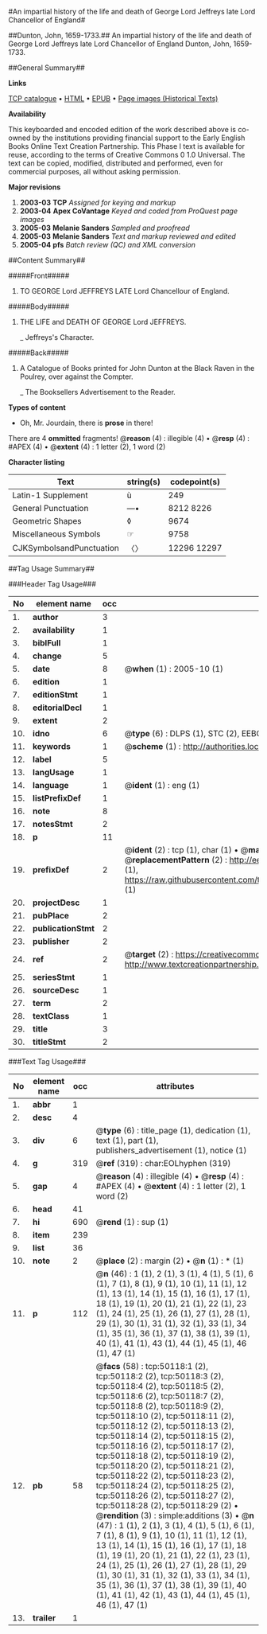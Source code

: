 #An impartial history of the life and death of George Lord Jeffreys late Lord Chancellor of England#

##Dunton, John, 1659-1733.##
An impartial history of the life and death of George Lord Jeffreys late Lord Chancellor of England
Dunton, John, 1659-1733.

##General Summary##

**Links**

[TCP catalogue](http://www.ota.ox.ac.uk/tcp/)  • 
[HTML](http://tei.it.ox.ac.uk/tcp/Texts-HTML/free/A27/A27410.html)  • 
[EPUB](http://tei.it.ox.ac.uk/tcp/Texts-EPUB/free/A27/A27410.epub) • 
[Page images (Historical Texts)](https://data.historicaltexts.jisc.ac.uk/view?pubId=eebo-11870558e&pageId=eebo-11870558e-50118-1)

**Availability**

This keyboarded and encoded edition of the
	       work described above is co-owned by the institutions
	       providing financial support to the Early English Books
	       Online Text Creation Partnership. This Phase I text is
	       available for reuse, according to the terms of Creative
	       Commons 0 1.0 Universal. The text can be copied,
	       modified, distributed and performed, even for
	       commercial purposes, all without asking permission.

**Major revisions**

1. __2003-03__ __TCP__ *Assigned for keying and markup*
1. __2003-04__ __Apex CoVantage__ *Keyed and coded from ProQuest page images*
1. __2005-03__ __Melanie Sanders__ *Sampled and proofread*
1. __2005-03__ __Melanie Sanders__ *Text and markup reviewed and edited*
1. __2005-04__ __pfs__ *Batch review (QC) and XML conversion*

##Content Summary##

#####Front#####

1. TO GEORGE Lord JEFFREYS LATE Lord Chancellour of England.

#####Body#####

1. THE LIFE and DEATH OF GEORGE Lord JEFFREYS.

    _ Jeffreys's Character.

#####Back#####

1. A Catalogue of Books printed for John Dunton at the Black Raven in the Poulrey, over against the Compter.

    _ The Booksellers Advertisement to the Reader.

**Types of content**

  * Oh, Mr. Jourdain, there is **prose** in there!

There are 4 **ommitted** fragments! 
 @__reason__ (4) : illegible (4)  •  @__resp__ (4) : #APEX (4)  •  @__extent__ (4) : 1 letter (2), 1 word (2)

**Character listing**


|Text|string(s)|codepoint(s)|
|---|---|---|
|Latin-1 Supplement|ù|249|
|General Punctuation|—•|8212 8226|
|Geometric Shapes|◊|9674|
|Miscellaneous Symbols|☞|9758|
|CJKSymbolsandPunctuation|〈〉|12296 12297|

##Tag Usage Summary##

###Header Tag Usage###

|No|element name|occ|attributes|
|---|---|---|---|
|1.|__author__|3||
|2.|__availability__|1||
|3.|__biblFull__|1||
|4.|__change__|5||
|5.|__date__|8| @__when__ (1) : 2005-10 (1)|
|6.|__edition__|1||
|7.|__editionStmt__|1||
|8.|__editorialDecl__|1||
|9.|__extent__|2||
|10.|__idno__|6| @__type__ (6) : DLPS (1), STC (2), EEBO-CITATION (1), OCLC (1), VID (1)|
|11.|__keywords__|1| @__scheme__ (1) : http://authorities.loc.gov/ (1)|
|12.|__label__|5||
|13.|__langUsage__|1||
|14.|__language__|1| @__ident__ (1) : eng (1)|
|15.|__listPrefixDef__|1||
|16.|__note__|8||
|17.|__notesStmt__|2||
|18.|__p__|11||
|19.|__prefixDef__|2| @__ident__ (2) : tcp (1), char (1)  •  @__matchPattern__ (2) : ([0-9\-]+):([0-9IVX]+) (1), (.+) (1)  •  @__replacementPattern__ (2) : http://eebo.chadwyck.com/downloadtiff?vid=$1&page=$2 (1), https://raw.githubusercontent.com/textcreationpartnership/Texts/master/tcpchars.xml#$1 (1)|
|20.|__projectDesc__|1||
|21.|__pubPlace__|2||
|22.|__publicationStmt__|2||
|23.|__publisher__|2||
|24.|__ref__|2| @__target__ (2) : https://creativecommons.org/publicdomain/zero/1.0/ (1), http://www.textcreationpartnership.org/docs/. (1)|
|25.|__seriesStmt__|1||
|26.|__sourceDesc__|1||
|27.|__term__|2||
|28.|__textClass__|1||
|29.|__title__|3||
|30.|__titleStmt__|2||


###Text Tag Usage###

|No|element name|occ|attributes|
|---|---|---|---|
|1.|__abbr__|1||
|2.|__desc__|4||
|3.|__div__|6| @__type__ (6) : title_page (1), dedication (1), text (1), part (1), publishers_advertisement (1), notice (1)|
|4.|__g__|319| @__ref__ (319) : char:EOLhyphen (319)|
|5.|__gap__|4| @__reason__ (4) : illegible (4)  •  @__resp__ (4) : #APEX (4)  •  @__extent__ (4) : 1 letter (2), 1 word (2)|
|6.|__head__|41||
|7.|__hi__|690| @__rend__ (1) : sup (1)|
|8.|__item__|239||
|9.|__list__|36||
|10.|__note__|2| @__place__ (2) : margin (2)  •  @__n__ (1) : * (1)|
|11.|__p__|112| @__n__ (46) : 1 (1), 2 (1), 3 (1), 4 (1), 5 (1), 6 (1), 7 (1), 8 (1), 9 (1), 10 (1), 11 (1), 12 (1), 13 (1), 14 (1), 15 (1), 16 (1), 17 (1), 18 (1), 19 (1), 20 (1), 21 (1), 22 (1), 23 (1), 24 (1), 25 (1), 26 (1), 27 (1), 28 (1), 29 (1), 30 (1), 31 (1), 32 (1), 33 (1), 34 (1), 35 (1), 36 (1), 37 (1), 38 (1), 39 (1), 40 (1), 41 (1), 43 (1), 44 (1), 45 (1), 46 (1), 47 (1)|
|12.|__pb__|58| @__facs__ (58) : tcp:50118:1 (2), tcp:50118:2 (2), tcp:50118:3 (2), tcp:50118:4 (2), tcp:50118:5 (2), tcp:50118:6 (2), tcp:50118:7 (2), tcp:50118:8 (2), tcp:50118:9 (2), tcp:50118:10 (2), tcp:50118:11 (2), tcp:50118:12 (2), tcp:50118:13 (2), tcp:50118:14 (2), tcp:50118:15 (2), tcp:50118:16 (2), tcp:50118:17 (2), tcp:50118:18 (2), tcp:50118:19 (2), tcp:50118:20 (2), tcp:50118:21 (2), tcp:50118:22 (2), tcp:50118:23 (2), tcp:50118:24 (2), tcp:50118:25 (2), tcp:50118:26 (2), tcp:50118:27 (2), tcp:50118:28 (2), tcp:50118:29 (2)  •  @__rendition__ (3) : simple:additions (3)  •  @__n__ (47) : 1 (1), 2 (1), 3 (1), 4 (1), 5 (1), 6 (1), 7 (1), 8 (1), 9 (1), 10 (1), 11 (1), 12 (1), 13 (1), 14 (1), 15 (1), 16 (1), 17 (1), 18 (1), 19 (1), 20 (1), 21 (1), 22 (1), 23 (1), 24 (1), 25 (1), 26 (1), 27 (1), 28 (1), 29 (1), 30 (1), 31 (1), 32 (1), 33 (1), 34 (1), 35 (1), 36 (1), 37 (1), 38 (1), 39 (1), 40 (1), 41 (1), 42 (1), 43 (1), 44 (1), 45 (1), 46 (1), 47 (1)|
|13.|__trailer__|1||
